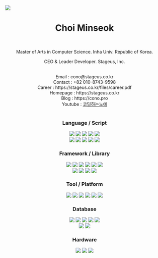 

<img src="https://capsule-render.vercel.app/api?type=transparent&fontColor=4088eb&text=STAGEUS&height=150&fontSize=80&desc=This%20is%20Our%20Stage&descAlignY=80&descAlign=50" />

<div align="center">
    <h1>Choi Minseok</h1><br>
    <p>Master of Arts in Computer Science. Inha Univ. Republic of Korea.</p>
    <p>CEO & Leader Developer. Stageus, Inc.</p>
</div><br>

<div align="center">
    Email : cono@stageus.co.kr<br>
    Contact : +82 010-8743-9598<br>
    Career : https://stageus.co.kr/files/career.pdf<br>
    Homepage : https://stageus.co.kr<br>
    Blog : https://cono.pro<br>
    Youtube : <a href="https://www.youtube.com/channel/UCktIF_yDLyBQEx5_MZuscfg">코딩하는노예</a>
</div><br>

<div align="center">
    <h3>Language / Script</h3>
    <img src="https://img.shields.io/badge/HTML-E34F26?style=for-the-badge&logo=HTML5&logoColor=white"/>
    <img src="https://img.shields.io/badge/CSS-1572B6?style=for-the-badge&logo=CSS3&logoColor=white"/>
    <img src="https://img.shields.io/badge/Javascript-F7DF1E?style=for-the-badge&logo=Javascript&logoColor=white"/>
    <img src="https://img.shields.io/badge/Typescript-3178C6?style=for-the-badge&logo=Typescript&logoColor=white"/>  
    <img src="https://img.shields.io/badge/Python-3776AB?style=for-the-badge&logo=Python&logoColor=white"/>
    <br>
    <img src="https://img.shields.io/badge/Java-007396?style=for-the-badge&logo=Java&logoColor=white"/>
    <img src="https://img.shields.io/badge/Kotlin-7F52FF?style=for-the-badge&logo=Kotlin&logoColor=white"/>
    <img src="https://img.shields.io/badge/C-A8B9CC?style=for-the-badge&logo=C&logoColor=white"/>
    <img src="https://img.shields.io/badge/C++-00599C?style=for-the-badge&logo=C++&logoColor=white"/>
    <img src="https://img.shields.io/badge/C Sharp-239120?style=for-the-badge&logo=C Sharp&logoColor=white"/>
</div>

<div align="center">
    <h3>Framework / Library</h3>
    <img src="https://img.shields.io/badge/Qt-41CD52?style=for-the-badge&logo=Qt&logoColor=white"/>
    <img src="https://img.shields.io/badge/Express-000000?style=for-the-badge&logo=Express&logoColor=white"/>
    <img src="https://img.shields.io/badge/React-61DAFB?style=for-the-badge&logo=React&logoColor=white"/>
    <img src="https://img.shields.io/badge/Redux-764ABC?style=for-the-badge&logo=Redux&logoColor=white"/>
    <img src="https://img.shields.io/badge/Sass-CC6699?style=for-the-badge&logo=Sass&logoColor=white"/>
    <img src="https://img.shields.io/badge/Styled Components-DB7093?style=for-the-badge&logo=styled-components&logoColor=white"/>
    <br>
    <img src="https://img.shields.io/badge/Webpack-8DD6F9?style=for-the-badge&logo=Webpack&logoColor=white"/>
    <img src="https://img.shields.io/badge/JWT-000000?style=for-the-badge&logo=JSON Web Tokens&logoColor=white"/>
    <img src="https://img.shields.io/badge/Next.js-000000?style=for-the-badge&logo=Next.js&logoColor=white"/>
    <img src="https://img.shields.io/badge/Svelte-FF3E00?style=for-the-badge&logo=Svelte&logoColor=white"/>  
</div>

<div align="center">
    <h3>Tool / Platform</h3>
    <img src="https://img.shields.io/badge/Linux-FCC624?style=for-the-badge&logo=Linux&logoColor=white"/>
    <img src="https://img.shields.io/badge/Shell-FFD500?style=for-the-badge&logo=Shell&logoColor=white"/>
    <img src="https://img.shields.io/badge/AWS-232F3E?style=for-the-badge&logo=Amazon AWS&logoColor=white"/>
    <img src="https://img.shields.io/badge/Node.js-339933?style=for-the-badge&logo=Node.js&logoColor=white"/>
    <img src="https://img.shields.io/badge/Docker-2496ED?style=for-the-badge&logo=Docker&logoColor=white"/>
    <img src="https://img.shields.io/badge/Android-3DDC84?style=for-the-badge&logo=Android&logoColor=white"/>  
</div>

<div align="center">
    <h3 >Database</h3>
    <img src="https://img.shields.io/badge/MySQL-4479A1?style=for-the-badge&logo=MySQL&logoColor=white"/>
    <img src="https://img.shields.io/badge/MariaDB-003545?style=for-the-badge&logo=MariaDB&logoColor=white"/>
    <img src="https://img.shields.io/badge/PostgreSQL-4169E1?style=for-the-badge&logo=PostgreSQL&logoColor=white"/>
    <img src="https://img.shields.io/badge/Redis-DC382D?style=for-the-badge&logo=Redis&logoColor=white"/>
    <img src="https://img.shields.io/badge/MongoDB-47A248?style=for-the-badge&logo=MongoDB&logoColor=white"/>
    <br>
    <img src="https://img.shields.io/badge/Elasticsearch-005571?style=for-the-badge&logo=Elasticsearch&logoColor=white"/>
    <img src="https://img.shields.io/badge/SQLite-003B57?style=for-the-badge&logo=SQLite&logoColor=white"/>  
</div>

<div align="center">
    <h3 >Hardware</h3>
    <img src="https://img.shields.io/badge/PLC-517A9E?style=for-the-badge&logo=appveyor&logoColor=white"/>
    <img src="https://img.shields.io/badge/Arduino Uno / Blue / Mini-00979D?style=for-the-badge&logo=Arduino&logoColor=white"/>
    <img src="https://img.shields.io/badge/Raspberry / Raspbian-A22846?style=for-the-badge&logo=Raspberry Pi&logoColor=white"/>
</div>
<br>

